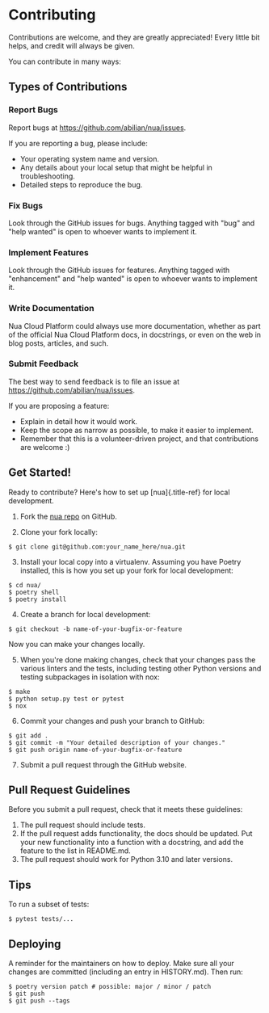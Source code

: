 # Contributing

Contributions are welcome, and they are greatly appreciated! Every little bit helps, and credit will always be given.

You can contribute in many ways:

## Types of Contributions

### Report Bugs

Report bugs at <https://github.com/abilian/nua/issues>.

If you are reporting a bug, please include:

- Your operating system name and version.
- Any details about your local setup that might be helpful in  troubleshooting.
- Detailed steps to reproduce the bug.

### Fix Bugs

Look through the GitHub issues for bugs. Anything tagged with "bug" and "help wanted" is open to whoever wants to implement it.

### Implement Features

Look through the GitHub issues for features. Anything tagged with "enhancement" and "help wanted" is open to whoever wants to  implement it.

### Write Documentation

Nua Cloud Platform could always use more documentation, whether as part  of the official Nua Cloud Platform docs, in docstrings, or even on the  web in blog posts, articles, and such.

### Submit Feedback

The best way to send feedback is to file an issue at <https://github.com/abilian/nua/issues>.

If you are proposing a feature:

- Explain in detail how it would work.
- Keep the scope as narrow as possible, to make it easier to implement.
- Remember that this is a volunteer-driven project, and that contributions are welcome :)

## Get Started!

Ready to contribute? Here\'s how to set up [nua]{.title-ref} for local development.

1. Fork the [nua repo](https://github.com/abilian/nua/) on GitHub.

2. Clone your fork locally:

```console
$ git clone git@github.com:your_name_here/nua.git
```

3. Install your local copy into a virtualenv. Assuming you have Poetry installed, this is how you set up your fork for local development:

```console
$ cd nua/
$ poetry shell
$ poetry install
```

4. Create a branch for local development:

```console
$ git checkout -b name-of-your-bugfix-or-feature
```

   Now you can make your changes locally.

5. When you're done making changes, check that your changes pass the various linters and the tests, including testing other Python versions and testing subpackages in isolation with nox:

```console
$ make
$ python setup.py test or pytest
$ nox
```

6. Commit your changes and push your branch to GitHub:

```console
$ git add .
$ git commit -m "Your detailed description of your changes."
$ git push origin name-of-your-bugfix-or-feature
```

7. Submit a pull request through the GitHub website.

## Pull Request Guidelines

Before you submit a pull request, check that it meets these guidelines:

1. The pull request should include tests.
2. If the pull request adds functionality, the docs should be updated. Put your new functionality into a function with a docstring, and add the feature to the list in README.md.
3. The pull request should work for Python 3.10 and later versions.

## Tips

To run a subset of tests:

``` shell
$ pytest tests/...
```

## Deploying

A reminder for the maintainers on how to deploy. Make sure all your changes are committed (including an entry in HISTORY.md). Then run:

``` shell
$ poetry version patch # possible: major / minor / patch
$ git push
$ git push --tags
```
